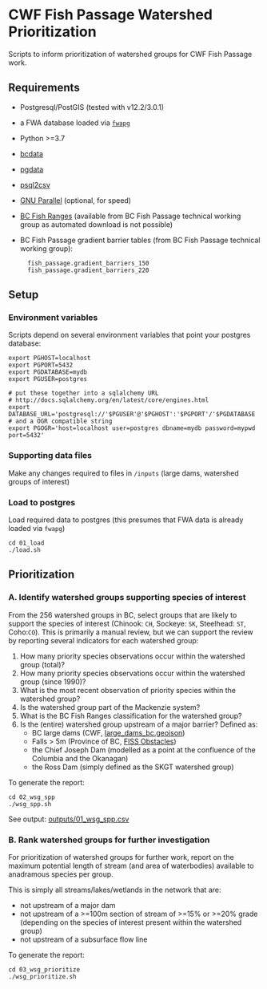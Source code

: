 # CWF Fish Passage Watershed Prioritization

Scripts to inform prioritization of watershed groups for CWF Fish Passage work.

## Requirements

- Postgresql/PostGIS (tested with v12.2/3.0.1)
- a FWA database loaded via [`fwapg`](https://github.com/smnorris/fwapg)
- Python >=3.7
- [bcdata](https://github.com/smnorris/bcdata)
- [pgdata](https://github.com/smnorris/pgdata)
- [psql2csv](https://github.com/fphilipe/psql2csv)
- [GNU Parallel](https://www.gnu.org/software/parallel/) (optional, for speed)
- [BC Fish Ranges](https://catalogue.data.gov.bc.ca/dataset/provincial-fish-ranges-watersheds) (available from BC Fish Passage technical working group as automated download is not possible)
- BC Fish Passage gradient barrier tables (from BC Fish Passage technical working group):

        fish_passage.gradient_barriers_150
        fish_passage.gradient_barriers_220


## Setup

### Environment variables

Scripts depend on several environment variables that point your postgres database:

    export PGHOST=localhost
    export PGPORT=5432
    export PGDATABASE=mydb
    export PGUSER=postgres

    # put these together into a sqlalchemy URL
    # http://docs.sqlalchemy.org/en/latest/core/engines.html
    export DATABASE_URL='postgresql://'$PGUSER'@'$PGHOST':'$PGPORT'/'$PGDATABASE
    # and a OGR compatible string
    export PGOGR='host=localhost user=postgres dbname=mydb password=mypwd port=5432'


### Supporting data files

Make any changes required to files in `/inputs` (large dams, watershed groups of interest)

### Load to postgres

Load required data to postgres (this presumes that FWA data is already loaded via `fwapg`)

    cd 01_load
    ./load.sh


## Prioritization


### A. Identify watershed groups supporting species of interest

From the 256 watershed groups in BC, select groups that are likely to support the species of interest
(Chinook: `CH`, Sockeye: `SK`, Steelhead: `ST`, Coho:`CO`). This is primarily a manual review, but we can support the review by reporting several indicators for each watershed group:

1. How many priority species observations occur within the watershed group (total)?
2. How many priority species observations occur within the watershed group (since 1990)?
3. What is the most recent observation of priority species within the watershed group?
4. Is the watershed group part of the Mackenzie system?
5. What is the BC Fish Ranges classification for the watershed group?
6. Is the (entire) watershed group upstream of a major barrier? Defined as:
    - BC large dams (CWF, [large_dams_bc.geojson](inputs/large_dams_bc.geojson))
    - Falls > 5m (Province of BC, [FISS Obstacles](https://catalogue.data.gov.bc.ca/dataset/provincial-obstacles-to-fish-passage))
    - the Chief Joseph Dam (modelled as a point at the confluence of the Columbia and the Okanagan)
    - the Ross Dam (simply defined as the SKGT watershed group)

To generate the report:

    cd 02_wsg_spp
    ./wsg_spp.sh

See output: [outputs/01_wsg_spp.csv](outputs/01_wsg_spp.csv)

### B. Rank watershed groups for further investigation

For prioritization of watershed groups for further work, report on the maximum potential length of stream (and area of waterbodies) available to anadramous species per group.

This is simply all streams/lakes/wetlands in the network that are:

- not upstream of a major dam
- not upstream of a >=100m section of stream of >=15% or >=20% grade (depending on the species of interest present within the watershed group)
- not upstream of a subsurface flow line

To generate the report:

    cd 03_wsg_prioritize
    ./wsg_prioritize.sh


